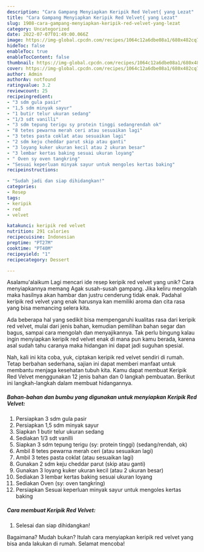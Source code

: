 ```yaml
---
description: "Cara Gampang Menyiapkan Keripik Red Velvet{ yang Lezat"
title: "Cara Gampang Menyiapkan Keripik Red Velvet{ yang Lezat"
slug: 1908-cara-gampang-menyiapkan-keripik-red-velvet-yang-lezat
category: Uncategorized
date: 2022-07-07T01:49:00.066Z
image: https://img-global.cpcdn.com/recipes/1064c12a6dbe08a1/680x482cq70/keripik-red-velvet-foto-resep-utama.jpg
hideToc: false
enableToc: true
enableTocContent: false
thumbnail: https://img-global.cpcdn.com/recipes/1064c12a6dbe08a1/680x482cq70/keripik-red-velvet-foto-resep-utama.jpg
cover: https://img-global.cpcdn.com/recipes/1064c12a6dbe08a1/680x482cq70/keripik-red-velvet-foto-resep-utama.jpg
author: Admin
authorAv: notfound
ratingvalue: 3.2
reviewcount: 25
recipeingredient:
- "3 sdm gula pasir"
- "1,5 sdm minyak sayur"
- "1 butir telur ukuran sedang"
- "1/3 sdt vanilli"
- "3 sdm tepung terigu sy protein tinggi sedangrendah ok"
- "8 tetes pewarna merah ceri atau sesuaikan lagi"
- "3 tetes pasta coklat atau sesuaikan lagi"
- "2 sdm keju cheddar parut skip atau ganti"
- "3 loyang kuker ukuran kecil atau 2 ukuran besar"
- "3 lembar kertas baking sesuai ukuran loyang"
- " Oven sy oven tangkring"
- "Sesuai keperluan minyak sayur untuk mengoles kertas baking"
recipeinstructions:

- "Sudah jadi dan siap dihidangkan!"
categories:
- Resep
tags:
- keripik
- red
- velvet

katakunci: keripik red velvet 
nutrition: 291 calories
recipecuisine: Indonesian
preptime: "PT27M"
cooktime: "PT40M"
recipeyield: "1"
recipecategory: Dessert

---
```



Asalamu'alaikum Lagi mencari ide resep keripik red velvet yang unik? Cara menyiapkannya memang Agak susah-susah gampang. Jika keliru mengolah maka hasilnya akan hambar dan justru cenderung tidak enak. Padahal keripik red velvet yang enak harusnya kan memiliki aroma dan cita rasa yang bisa memancing selera kita.


Ada beberapa hal yang sedikit bisa mempengaruhi kualitas rasa dari keripik red velvet, mulai dari jenis bahan, kemudian pemilihan bahan segar dan bagus, sampai cara mengolah dan menyajikannya. Tak perlu bingung kalau ingin menyiapkan keripik red velvet enak di mana pun kamu berada, karena asal sudah tahu caranya maka hidangan ini dapat jadi suguhan spesial.




Nah, kali ini kita coba, yuk, ciptakan keripik red velvet sendiri di rumah. Tetap berbahan sederhana, sajian ini dapat memberi manfaat untuk membantu menjaga kesehatan tubuh kita. Kamu dapat membuat Keripik Red Velvet menggunakan 12 jenis bahan dan 0 langkah pembuatan. Berikut ini langkah-langkah dalam membuat hidangannya.

<!--inarticleads1-->

##### Bahan-bahan dan bumbu yang digunakan untuk menyiapkan Keripik Red Velvet:

1. Persiapkan 3 sdm gula pasir
1. Persiapkan 1,5 sdm minyak sayur
1. Siapkan 1 butir telur ukuran sedang
1. Sediakan 1/3 sdt vanilli
1. Siapkan 3 sdm tepung terigu (sy: protein tinggi) (sedang/rendah, ok)
1. Ambil 8 tetes pewarna merah ceri (atau sesuaikan lagi)
1. Ambil 3 tetes pasta coklat (atau sesuaikan lagi)
1. Gunakan 2 sdm keju cheddar parut (skip atau ganti)
1. Gunakan 3 loyang kuker ukuran kecil (atau 2 ukuran besar)
1. Sediakan 3 lembar kertas baking sesuai ukuran loyang
1. Sediakan  Oven (sy: oven tangkring)
1. Persiapkan Sesuai keperluan minyak sayur untuk mengoles kertas baking




<!--inarticleads2-->

##### Cara membuat Keripik Red Velvet:


1. Selesai dan siap dihidangkan!



Bagaimana? Mudah bukan? Itulah cara menyiapkan keripik red velvet yang bisa anda lakukan di rumah. Selamat mencoba!
